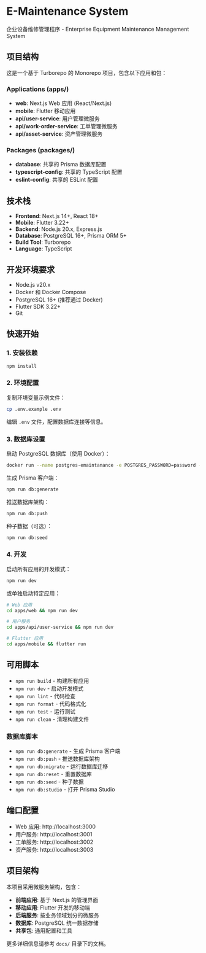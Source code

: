 # E-Maintenance System

企业设备维修管理程序 - Enterprise Equipment Maintenance Management System

## 项目结构

这是一个基于 Turborepo 的 Monorepo 项目，包含以下应用和包：

### Applications (apps/)
- **web**: Next.js Web 应用 (React/Next.js)
- **mobile**: Flutter 移动应用
- **api/user-service**: 用户管理微服务
- **api/work-order-service**: 工单管理微服务  
- **api/asset-service**: 资产管理微服务

### Packages (packages/)
- **database**: 共享的 Prisma 数据库配置
- **typescript-config**: 共享的 TypeScript 配置
- **eslint-config**: 共享的 ESLint 配置

## 技术栈

- **Frontend**: Next.js 14+, React 18+
- **Mobile**: Flutter 3.22+
- **Backend**: Node.js 20.x, Express.js
- **Database**: PostgreSQL 16+, Prisma ORM 5+
- **Build Tool**: Turborepo
- **Language**: TypeScript

## 开发环境要求

- Node.js v20.x
- Docker 和 Docker Compose
- PostgreSQL 16+ (推荐通过 Docker)
- Flutter SDK 3.22+
- Git

## 快速开始

### 1. 安装依赖

```bash
npm install
```

### 2. 环境配置

复制环境变量示例文件：

```bash
cp .env.example .env
```

编辑 `.env` 文件，配置数据库连接等信息。

### 3. 数据库设置

启动 PostgreSQL 数据库（使用 Docker）：

```bash
docker run --name postgres-emaintanance -e POSTGRES_PASSWORD=password -e POSTGRES_DB=emaintanance -p 5432:5432 -d postgres:16
```

生成 Prisma 客户端：

```bash
npm run db:generate
```

推送数据库架构：

```bash
npm run db:push
```

种子数据（可选）：

```bash
npm run db:seed
```

### 4. 开发

启动所有应用的开发模式：

```bash
npm run dev
```

或单独启动特定应用：

```bash
# Web 应用
cd apps/web && npm run dev

# 用户服务
cd apps/api/user-service && npm run dev

# Flutter 应用
cd apps/mobile && flutter run
```

## 可用脚本

- `npm run build` - 构建所有应用
- `npm run dev` - 启动开发模式
- `npm run lint` - 代码检查
- `npm run format` - 代码格式化
- `npm run test` - 运行测试
- `npm run clean` - 清理构建文件

### 数据库脚本

- `npm run db:generate` - 生成 Prisma 客户端
- `npm run db:push` - 推送数据库架构
- `npm run db:migrate` - 运行数据库迁移
- `npm run db:reset` - 重置数据库
- `npm run db:seed` - 种子数据
- `npm run db:studio` - 打开 Prisma Studio

## 端口配置

- Web 应用: http://localhost:3000
- 用户服务: http://localhost:3001
- 工单服务: http://localhost:3002
- 资产服务: http://localhost:3003

## 项目架构

本项目采用微服务架构，包含：

- **前端应用**: 基于 Next.js 的管理界面
- **移动应用**: Flutter 开发的移动端
- **后端服务**: 按业务领域划分的微服务
- **数据库**: PostgreSQL 统一数据存储
- **共享包**: 通用配置和工具

更多详细信息请参考 `docs/` 目录下的文档。